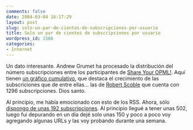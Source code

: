 ```yaml
---
comments: false
date: 2004-03-04 16:17:29
layout: post
slug: solo-un-par-de-cientos-de-subscripciones-por-usuario
title: Solo un par de cientos de subscripciones por usuario
wordpress_id: 1566
categories:
- Internet
---
```


Un dato interesante. Andrew Grumet ha procesado la distribución del número subscripciones entre los participantes de [Share Your OPML!](http://feeds.scripting.com/). Aquí tienen [un gráfico cumulativo](http://radio.weblogs.com/0110772/), que destaca el crecimiento de las subscriciones que de entre ellas… las de [Robert Scoble](http://radio.weblogs.com/0001011/) que cuenta con 1296 subscripciones. Dios santo.





Al principio, me había emocionado con esto de los RSS. Ahora, sólo [dispongo de unas 192 subscripciones](http://www.bloglines.com/public/minidix). Al principio llegué a tener unas 502, luego fui depurando en un día dejé solo unas 150 y poco a poco voy agregando algunas URLs y las voy probando durante una semana.




 
